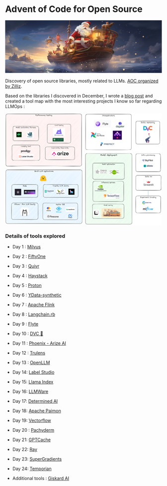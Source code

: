 # Advent of Code for Open Source

![christmas](img/santa_boat.png)

Discovery of open source libraries, mostly related to LLMs. [AOC organized by Zilliz](https://zilliz.com/blog/advent-of-code-for-open-source).

Based on the libraries I discovered in December, I wrote a [blog post](https://medium.com/@michael.romagne/a-gentle-journey-to-llmops-zilliz-advent-of-code-293fe166926a) and created a tool map with the most interesting projects I know so far regarding LLMOps :

![tool_map](img/mlops_tools.png)


### Details of tools explored

- Day 1 : [Milvus](https://github.com/milvus-io/milvus)
- Day 2 : [FiftyOne](https://github.com/voxel51/fiftyone)
- Day 3 : [Quivr](https://github.com/StanGirard/quivr)
- Day 4 : [Haystack](https://haystack.deepset.ai/)
- Day 5 : [Proton](https://docs.timeplus.com/proton)
- Day 6 : [YData-synthetic](https://ydata.ai/)
- Day 7 : [Apache Flink](https://flink.apache.org/)
- Day 8 : [Langchain.rb](https://github.com/andreibondarev/langchainrb)
- Day 9 : [Flyte](https://github.com/flyteorg/flyte)
- Day 10 : [DVC 💚](https://github.com/iterative/dvc)
- Day 11 : [Phoenix - Arize AI](https://github.com/Arize-ai/phoenix)
- Day 12 : [Trulens](https://github.com/truera/trulens)
- Day 13 : [OpenLLM](https://github.com/bentoml/OpenLLM)
- Day 14: [Label Studio](https://github.com/HumanSignal/label-studio/)
- Day 15: [Llama Index](https://github.com/run-llama/llama_index)
- Day 16: [LLMWare](https://github.com/llmware-ai/llmware)
- Day 17: [Determined AI](https://github.com/determined-ai/determined)
- Day 18: [Apache Paimon](https://github.com/apache/incubator-paimon)
- Day 19: [Vectorflow](https://github.com/dgarnitz/vectorflow)
- Day 20 : [Pachyderm](https://github.com/pachyderm/pachyderm)
- Day 21: [GPTCache](https://github.com/zilliztech/gptcache)
- Day 22: [Ray](https://github.com/ray-project/ray)
- Day 23: [SuperGradients](https://github.com/Deci-AI/super-gradients)
- Day 24: [Temporian](https://github.com/google/temporian)

- Additional tools : [Giskard AI](https://github.com/Giskard-AI/giskard)
